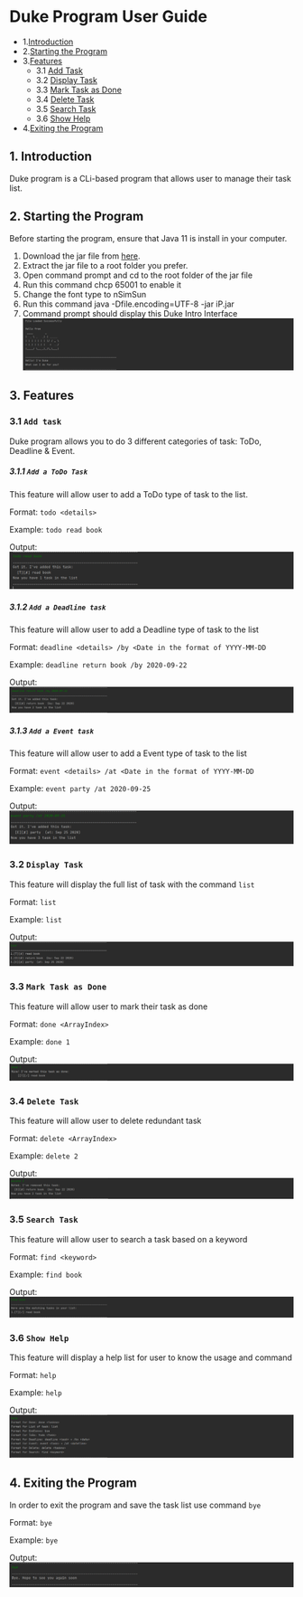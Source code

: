 # Duke Program User Guide
* 1.[Introduction](https://github.com/dixoncwc/ip/tree/master/docs#1-introduction)
* 2.[Starting the Program](https://github.com/dixoncwc/ip/tree/master/docs#2-staring-the-program)
* 3.[Features](https://github.com/dixoncwc/ip/tree/master/docs#3-features)
    * 3.1 [Add Task](https://github.com/dixoncwc/ip/tree/master/docs#31-add-task)
    * 3.2 [Display Task](https://github.com/dixoncwc/ip/tree/master/docs#32-display-task)
    * 3.3 [Mark Task as Done](https://github.com/dixoncwc/ip/tree/master/docs#33-mark-task-as-done)
    * 3.4 [Delete Task](https://github.com/dixoncwc/ip/tree/master/docs#34-delete-task)
    * 3.5 [Search Task](https://github.com/dixoncwc/ip/tree/master/docs#35-search-task)
    * 3.6 [Show Help](https://github.com/dixoncwc/ip/tree/master/docs#36-show-help)
* 4.[Exiting the Program](https://github.com/dixoncwc/ip/tree/master/docs#4-exiting-the-program)

## 1. Introduction
Duke program is a CLi-based program that allows user to manage their task list.

## 2. Starting the Program
Before starting the program, ensure that Java 11 is install in your computer.

1. Download the jar file from [here](https://github.com/dixoncwc/ip/releases/tag/A-Jar).
2. Extract the jar file to a root folder you prefer.
3. Open command prompt and cd to the root folder of the jar file
4. Run this command chcp 65001 to enable it 
5. Change the font type to nSimSun
6. Run this command java -Dfile.encoding=UTF-8 -jar iP.jar
7. Command prompt should display this Duke Intro Interface 
![](photo/Duke%20start%20up.png)

## 3. Features
### 3.1 `Add task`
Duke program allows you to do 3 different categories of task: ToDo, Deadline & Event.

##### 3.1.1 `Add a ToDo Task`
This feature will allow user to add a ToDo type of task to the list.

Format: `todo <details>`

Example: `todo read book`

Output:
![](photo/todo.png) 

##### 3.1.2 `Add a Deadline task`
This feature will allow user to add a Deadline type of task to the list

Format: `deadline <details> /by <Date in the format of YYYY-MM-DD`

Example: `deadline return book /by 2020-09-22`

Output:
![](photo/deadline.png)

##### 3.1.3 `Add a Event task`
This feature will allow user to add a Event type of task to the list

Format: `event <details> /at <Date in the format of YYYY-MM-DD`

Example: `event party /at 2020-09-25`

Output:
![](photo/event.png)

### 3.2 `Display Task`
This feature will display the full list of task with the command `list`

Format: `list`

Example: `list`

Output:
![](photo/list.png)

### 3.3 `Mark Task as Done`
This feature will allow user to mark their task as done

Format: `done <ArrayIndex>`

Example: `done 1`

Output: 
![](photo/done.png)

### 3.4 `Delete Task`
This feature will allow user to delete redundant task

Format: `delete <ArrayIndex>`

Example: `delete 2`

Output: 
![](photo/delete.png)

### 3.5 `Search Task`
This feature will allow user to search a task based on a keyword

Format: `find <keyword>`

Example: `find book`

Output:
![](photo/search.png)

### 3.6 `Show Help`
This feature will display a help list for user to know the usage and command

Format: `help`

Example: `help`

Output:
![](photo/help.png)

## 4. Exiting the Program
In order to exit the program and save the task list use command `bye`

Format: `bye`

Example: `bye`

Output:
![](photo/bye.png)

